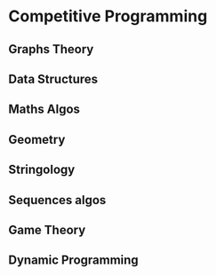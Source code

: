# Competitive Programming

## Graphs Theory

## Data Structures

## Maths Algos

## Geometry

## Stringology

## Sequences algos

## Game Theory

## Dynamic Programming

